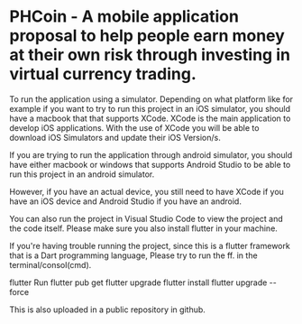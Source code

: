# PHCoin - A mobile application proposal to help people earn money at their own risk through investing in virtual currency trading. 

To run the application using a simulator. Depending on what platform like for example if you want to try to run this project in an iOS simulator, you should have a macbook that that supports XCode. XCode is the main application to develop iOS applications. With the use of XCode you will be able to download iOS Simulators and update their iOS Version/s. 

If you are trying to run the application through android simulator, you should have either macbook or windows that supports Android Studio to be able to run this project in an android simulator.

However, if you have an actual device, you still need to have XCode if you have an iOS device and Android Studio if you have an android. 

You can also run the project in Visual Studio Code to view the project and the code itself.
Please make sure you also install flutter in your machine.

If you're having trouble running the project, since this is a flutter framework that is a Dart programming language, Please try to run the ff. in the terminal/consol(cmd).

flutter Run
flutter pub get
flutter upgrade 
flutter install 
flutter upgrade --force

This is also uploaded in a public repository in github. 
